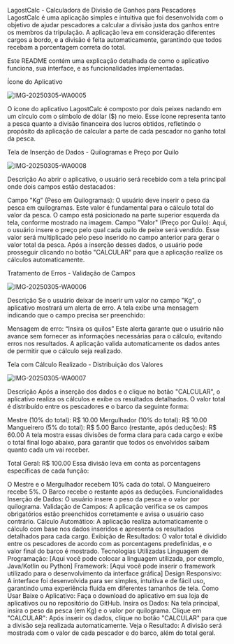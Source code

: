 LagostCalc - Calculadora de Divisão de Ganhos para Pescadores
LagostCalc é uma aplicação simples e intuitiva que foi desenvolvida com o objetivo de ajudar pescadores a calcular a divisão justa dos ganhos entre os membros da tripulação. A aplicação leva em consideração diferentes cargos a bordo, e a divisão é feita automaticamente, garantindo que todos recebam a porcentagem correta do total.

Este README contém uma explicação detalhada de como o aplicativo funciona, sua interface, e as funcionalidades implementadas.

Ícone do Aplicativo

![IMG-20250305-WA0005](https://github.com/user-attachments/assets/feb38a29-2e55-4b7a-9bdc-da91a1e33da6)

O ícone do aplicativo LagostCalc é composto por dois peixes nadando em um círculo com o símbolo de dólar ($) no meio. Esse ícone representa tanto a pesca quanto a divisão financeira dos lucros obtidos, refletindo o propósito da aplicação de calcular a parte de cada pescador no ganho total da pesca.

Tela de Inserção de Dados - Quilogramas e Preço por Quilo

![IMG-20250305-WA0008](https://github.com/user-attachments/assets/a0b31e44-4f74-4965-bef5-229f58242940)

Descrição
Ao abrir o aplicativo, o usuário será recebido com a tela principal onde dois campos estão destacados:

Campo "Kg" (Peso em Quilogramas):
O usuário deve inserir o peso da pesca em quilogramas. Este valor é fundamental para o cálculo total do valor da pesca.
O campo está posicionado na parte superior esquerda da tela, conforme mostrado na imagem.
Campo "Valor" (Preço por Quilo):
Aqui, o usuário insere o preço pelo qual cada quilo de peixe será vendido. Esse valor será multiplicado pelo peso inserido no campo anterior para gerar o valor total da pesca.
Após a inserção desses dados, o usuário pode prosseguir clicando no botão "CALCULAR" para que a aplicação realize os cálculos automaticamente.

Tratamento de Erros - Validação de Campos

![IMG-20250305-WA0006](https://github.com/user-attachments/assets/e1e77a48-df11-4470-9c02-196fc2efb15e)

Descrição
Se o usuário deixar de inserir um valor no campo "Kg", o aplicativo mostrará um alerta de erro. A tela exibe uma mensagem indicando que o campo precisa ser preenchido:

Mensagem de erro: “Insira os quilos”
Este alerta garante que o usuário não avance sem fornecer as informações necessárias para o cálculo, evitando erros nos resultados. A aplicação valida automaticamente os dados antes de permitir que o cálculo seja realizado.

Tela com Cálculo Realizado - Distribuição dos Valores

![IMG-20250305-WA0007](https://github.com/user-attachments/assets/4bc8c06b-5241-4196-8aac-22024ec5b657)


Descrição
Após a inserção dos dados e o clique no botão "CALCULAR", o aplicativo realiza os cálculos e exibe os resultados detalhados. O valor total é distribuído entre os pescadores e o barco da seguinte forma:

Mestre (10% do total): R$ 10.00
Mergulhador (10% do total): R$ 10.00
Mangueirero (5% do total): R$ 5.00
Barco (restante, após deduções): R$ 60.00
A tela mostra essas divisões de forma clara para cada cargo e exibe o total final logo abaixo, para garantir que todos os envolvidos saibam quanto cada um vai receber.

Total Geral: R$ 100.00
Essa divisão leva em conta as porcentagens específicas de cada função:

O Mestre e o Mergulhador recebem 10% cada do total.
O Mangueirero recebe 5%.
O Barco recebe o restante após as deduções.
Funcionalidades
Inserção de Dados: O usuário insere o peso da pesca e o valor por quilograma.
Validação de Campos: A aplicação verifica se os campos obrigatórios estão preenchidos corretamente e avisa o usuário caso contrário.
Cálculo Automático: A aplicação realiza automaticamente o cálculo com base nos dados inseridos e apresenta os resultados detalhados para cada cargo.
Exibição de Resultados: O valor total é dividido entre os pescadores de acordo com as porcentagens predefinidas, e o valor final do barco é mostrado.
Tecnologias Utilizadas
Linguagem de Programação: [Aqui você pode colocar a linguagem utilizada, por exemplo, Java/Kotlin ou Python]
Framework: [Aqui você pode inserir o framework utilizado para o desenvolvimento da interface gráfica]
Design Responsivo: A interface foi desenvolvida para ser simples, intuitiva e de fácil uso, garantindo uma experiência fluida em diferentes tamanhos de tela.
Como Usar
Baixe o Aplicativo: Faça o download do aplicativo em sua loja de aplicativos ou no repositório do GitHub.
Insira os Dados: Na tela principal, insira o peso da pesca (em Kg) e o valor por quilograma.
Clique em "CALCULAR": Após inserir os dados, clique no botão "CALCULAR" para que a divisão seja realizada automaticamente.
Veja o Resultado: A divisão será mostrada com o valor de cada pescador e do barco, além do total geral.
